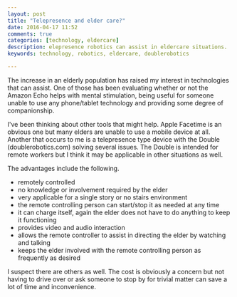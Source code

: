 ```yaml
---
layout: post
title: "Telepresence and elder care?"
date: 2016-04-17 11:52
comments: true
categories: [technology, eldercare]
description: elepresence robotics can assist in eldercare situations. 
keywords: technology, robotics, eldercare, doublerobotics

---
```

The increase in an elderly population has raised my interest in technologies that can assist.
One of those has been evaluating whether or not the Amazon Echo helps with mental stimulation, being useful for someone unable to use any phone/tablet technology and providing some degree of companionship.

I've been thinking about other tools that might help.
Apple Facetime is an obvious one but many elders are unable to use a mobile device at all.
Another that occurs to me is a telepresence type device with the Double (doublerobotics.com) solving several issues.
The Double is intended for remote workers but I think it may be applicable in other situations as well.

The advantages include the following.

* remotely controlled
* no knowledge or involvement required by the elder
* very applicable for a single story or no stairs environment
* the remote controlling person can start/stop it as needed at any time
* it can charge itself, again the elder does not have to do anything to keep it functioning
* provides video and audio interaction
* allows the remote controller to assist in directing the elder by watching and talking
* keeps the elder involved with the remote controlling person as frequently as desired

I suspect there are others as well.
The cost is obviously a concern but not having to drive over or ask someone to stop by for trivial matter can save a lot of time and inconvenience.

